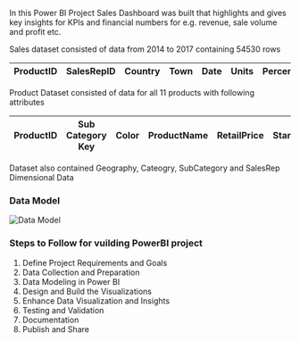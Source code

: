 In this Power BI Project Sales Dashboard was built that highlights and gives key insights for KPIs and financial numbers for e.g. revenue, sale volume and profit etc. 

Sales dataset consisted of data from 2014 to 2017 containing 54530 rows

ProductID | SalesRepID | Country | Town| Date| Units | PercentofStandardCost |  RevenueDiscount |
-----|-----|-----|-----|-----|-----|-----|-----| 

Product Dataset consisted of data for all 11 products with following attributes

ProductID| Sub Category Key |  Color |  ProductName |  RetailPrice |  StandardCost | 
-----|-----|-----|-----|-----|-----| 

Dataset also contained Geography, Cateogry, SubCategory and SalesRep Dimensional Data 

### Data Model 

![Data Model](https://github.com/user-attachments/assets/30f63aab-fcc9-4597-aef5-fd245d05afb7)

### Steps to Follow for vuilding PowerBI project

1. Define Project Requirements and Goals
2. Data Collection and Preparation
3. Data Modeling in Power BI
4. Design and Build the Visualizations
5. Enhance Data Visualization and Insights
6. Testing and Validation
7. Documentation
8. Publish and Share
